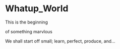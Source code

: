 # Whatup_World
This is the beginning

of something marvlous


We shall start off small; learn, perfect, produce, and...


